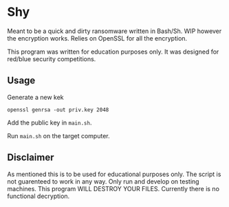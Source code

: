 # Shy
Meant to be a quick and dirty ransomware written in Bash/Sh. WIP however the encryption works.
Relies on OpenSSL for all the encryption.

This program was written for education purposes only. It was designed for red/blue security competitions.

## Usage
Generate a new kek
```
openssl genrsa -out priv.key 2048
```

Add the public key in `main.sh`.

Run `main.sh` on the target computer.

## Disclaimer
As mentioned this is to be used for educational purposes only. The script is not guarenteed to work in any way.
Only run and develop on testing machines. This program WILL DESTROY YOUR FILES. Currently there is no functional decryption.